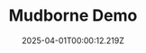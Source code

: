 ---
title: "Mudborne Demo"
id: 2365080
date: 2025-04-01T00:00:12.219Z
link: games/steam/recent/mudborne-demo
image: http://media.steampowered.com/steamcommunity/public/images/apps/2365080/bc5d8b3847849b1cb2c18121cb2a24b229e35326.jpg
playtime_2weeks: 6
playtime_forever: 6
playtime_windows_forever: 0
playtime_mac_forever: 0
playtime_linux_forever: 6
playtime_deck_forever: 6
---